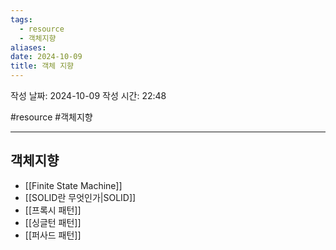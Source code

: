 ```yaml
---
tags:
  - resource
  - 객체지향
aliases: 
date: 2024-10-09
title: 객체 지향
---
```


작성 날짜: 2024-10-09
작성 시간: 22:48

#resource #객체지향 

---

## 객체지향

- [[Finite State Machine]]
- [[SOLID란 무엇인가|SOLID]]
- [[프록시 패턴]]
- [[싱글턴 패턴]]
- [[퍼사드 패턴]]